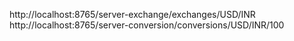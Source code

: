 http://localhost:8765/server-exchange/exchanges/USD/INR
http://localhost:8765/server-conversion/conversions/USD/INR/100